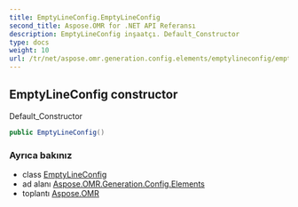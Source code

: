 ```yaml
---
title: EmptyLineConfig.EmptyLineConfig
second_title: Aspose.OMR for .NET API Referansı
description: EmptyLineConfig inşaatçı. Default_Constructor
type: docs
weight: 10
url: /tr/net/aspose.omr.generation.config.elements/emptylineconfig/emptylineconfig/
---
```

## EmptyLineConfig constructor

Default_Constructor

```csharp
public EmptyLineConfig()
```

### Ayrıca bakınız

* class [EmptyLineConfig](../)
* ad alanı [Aspose.OMR.Generation.Config.Elements](../../emptylineconfig/)
* toplantı [Aspose.OMR](../../../)


